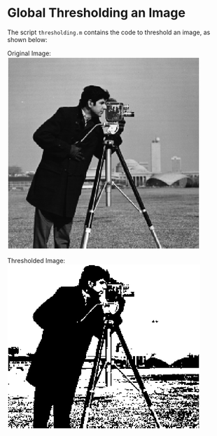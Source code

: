 # Global Thresholding an Image

The script `thresholding.m` contains the code to threshold an image, as shown below:

Original Image:
![Original](thresholding_o.png)

Thresholded Image:
![Thresholded](thresholding_r.png)

